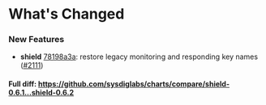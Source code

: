 # What's Changed

### New Features
- **shield** [78198a3a](https://github.com/sysdiglabs/charts/commit/78198a3a9c842d8fa03dc4e3f2f6398778de5e3b): restore legacy monitoring and responding key names ([#2111](https://github.com/sysdiglabs/charts/issues/2111))
#### Full diff: https://github.com/sysdiglabs/charts/compare/shield-0.6.1...shield-0.6.2

